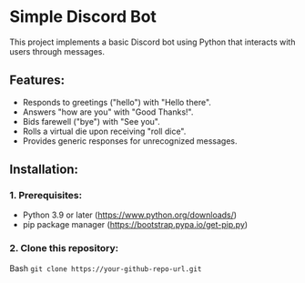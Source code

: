 #  Simple Discord Bot

This project implements a basic Discord bot using Python that interacts with users through messages.

## Features:

- Responds to greetings ("hello") with "Hello there".
- Answers "how are you" with "Good Thanks!".
- Bids farewell ("bye") with "See you".
- Rolls a virtual die upon receiving "roll dice".
- Provides generic responses for unrecognized messages.

## Installation:

### 1. Prerequisites:

- Python 3.9 or later (https://www.python.org/downloads/)
- pip package manager (https://bootstrap.pypa.io/get-pip.py)

### 2. Clone this repository:

Bash
`git clone https://your-github-repo-url.git`



